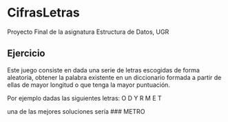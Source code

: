 # CifrasLetras
Proyecto Final de la asignatura Estructura de Datos, UGR

## Ejercicio
Este juego consiste en dada una serie de letras escogidas de forma aleatoria, obtener la palabra existente en un diccionario formada a partir de ellas de mayor longitud o que tenga la mayor puntuación.

Por ejemplo dadas las siguientes letras:
O D Y R M E T

una de las mejores soluciones sería ### METRO
